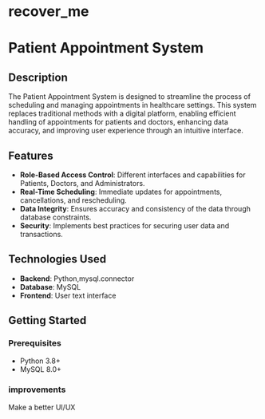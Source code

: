 # recover_me
# Patient Appointment System

## Description
The Patient Appointment System is designed to streamline the process of scheduling and managing appointments in healthcare settings. This system replaces traditional methods with a digital platform, enabling efficient handling of appointments for patients and doctors, enhancing data accuracy, and improving user experience through an intuitive interface.

## Features
- **Role-Based Access Control**: Different interfaces and capabilities for Patients, Doctors, and Administrators.
- **Real-Time Scheduling**: Immediate updates for appointments, cancellations, and rescheduling.
- **Data Integrity**: Ensures accuracy and consistency of the data through database constraints.
- **Security**: Implements best practices for securing user data and transactions.

## Technologies Used
- **Backend**: Python,mysql.connector
- **Database**: MySQL
- **Frontend**: User text interface

## Getting Started

### Prerequisites
- Python 3.8+
- MySQL 8.0+

### improvements
Make a better UI/UX


